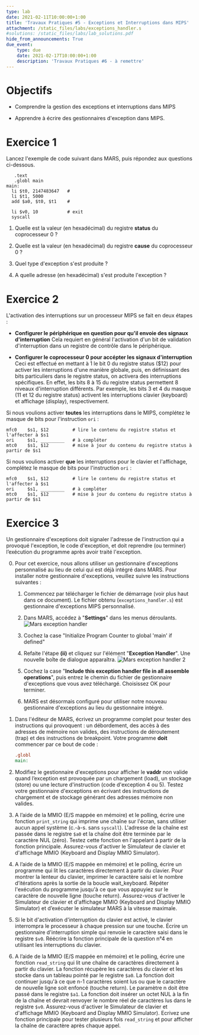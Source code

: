 ```yaml
---
type: lab
date: 2021-02-11T10:00:00+1:00
title: 'Travaux Pratiques #5 - Exceptions et Interruptions dans MIPS'
attachment: /static_files/labs/exceptions_handler.s
#solutions: /static_files/labs/lab_solutions.pdf
hide_from_announcements: True
due_event:
    type: due
    date: 2021-02-17T10:00:00+1:00
    description: 'Travaux Pratiques #6 - à remettre'
---
```


# Objectifs

- Comprendre la gestion des exceptions et interruptions dans MIPS

- Apprendre à écrire des gestionnaires d'exception dans MIPS.

# Exercice 1

Lancez l'exemple de code suivant dans MARS, puis répondez aux questions ci-dessous.

```
   .text
   .globl main  
main:
  li $t0, 2147483647   #
  li $t1, 5000
  add $a0, $t0, $t1    #

  li $v0, 10           # exit
  syscall

```
  1. Quelle est la valeur (en hexadécimal) du registre **status** du coprocesseur 0 ?

  2. Quelle est la valeur (en hexadécimal) du registre **cause** du coprocesseur 0 ?

  3. Quel type d'exception s'est produite ?

  4. A quelle adresse (en hexadécimal) s'est produite l'exception ?

# Exercice 2

L'activation des interruptions sur un processeur MIPS se fait en deux étapes :

   - **Configurer le périphérique en question pour qu'il envoie des signaux d'interruption**
     Cela requiert en général l'activation d'un bit de validation d'interruption dans un registre de contrôle dans le périphérique.

   - **Configurer le coprocesseur 0 pour accépter les signaux d'interruption**
     Ceci est effectué en mettant à 1 le bit 0 du registre status ($12) pour activer les interruptions d'une manière globale, puis, en définissant des bits particuliers dans le registre status, on activera des interruptions spécifiques. En effet, les bits 8 à 15 du registre status permettent 8 niveaux d'interruption différents. Par exemple, les bits 3 et 4 du masque (11 et 12 du registre status) activent les interruptions clavier (keyboard) et affichage (display), respectivement.

Si nous voulions activer **toutes** les interruptions dans le MIPS, complétez le masque de bits pour l'instruction `ori` :

   ```
   mfc0    $s1, $12         # lire le contenu du registre status et l'affecter à $s1
   ori     $s1, _________   # à compléter
   mtc0    $s1, $12         # mise à jour du contenu du registre status à partir de $s1
   ```

Si nous voulions activer **que** les interruptions pour le clavier et l'affichage, complétez le masque de bits pour l'instruction `ori` :

   ```
   mfc0    $s1, $12         # lire le contenu du registre status et l'affecter à $s1
   ori     $s1, _________   # à compléter
   mtc0    $s1, $12         # mise à jour du contenu du registre status à partir de $s1
   ```

# Exercice 3

Un gestionnaire d'exceptions doit signaler l'adresse de l'instruction qui a provoqué l'exception, le code d'exception, et doit reprendre (ou terminer) l’exécution du programme après avoir traité l'exception.

0. Pour cet exercice, nous allons utiliser un gestionnaire d'exceptions personnalisé au lieu de celui qui est déjà intégré dans MARS. Pour installer notre gestionnaire d'exceptions, veuillez suivre les instructions suivantes :

   1. Commencez par télécharger le fichier de démarrage (voir plus haut dans ce document). Le fichier obtenu (`exceptions_handler.s`) est gestionnaire d'exceptions MIPS personnalisé.

   2. Dans MARS, accédez à "**Settings**" dans les menus déroulants.  
      ![Mars exception handler]({{site.baseurl}}/static_files/images/mars_exception_handler.png)

   3. Cochez la case "Initialize Program Counter to global 'main' if defined"

   4. Refaite l'étape **(ii)** et cliquez sur l'élément "**Exception Handler**". Une nouvelle boîte de dialogue apparaîtra.
      ![Mars exception handler 2]({{site.baseurl}}/static_files/images/mars_ehandler2.png)

   5. Cochez la case "**Include this exception handler file in all assemble operations**", puis entrez le chemin du fichier de gestionnaire d'exceptions que vous avez téléchargé. Choisissez OK pour terminer.

   6. MARS est désormais configuré pour utiliser notre nouveau gestionnaire d'exceptions au lieu du gestionnaire intégré.

1. Dans l'éditeur de MARS, écrivez un programme complet pour tester des instructions qui provoquent : un débordement, des accès à des adresses de mémoire non valides, des instructions de déroutement (trap) et des instructions de breakpoint. Votre programme **doit** commencer par ce bout de code :

   ```mips
   .globl
   main:
   ```
2. Modifiez le gestionnaire d'exceptions pour afficher le **vaddr** non valide quand l’exception est provoquée par un chargement (load), un stockage (store) ou une lecture d'instruction (code d'exception 4 ou 5). Testez votre gestionnaire d'exceptions en écrivant des instructions de chargement et de stockage générant des adresses mémoire non valides.

3. A l’aide de la MMIO (E/S mappée en mémoire) et le polling, écrire une fonction `print_string` qui imprime une chaîne sur l'écran, sans utiliser aucun appel système (c.-à-s. sans `syscall`). L'adresse de la chaîne est passée dans le registre `$a0` et la chaîne doit être terminée par le caractère NUL (zéro). Testez cette fonction en l'appelant à partir de la fonction principale. Assurez-vous d'activer le Simulateur de clavier et d'affichage MMIO (Keyboard and Display MMIO Simulator).

4. A l’aide de la MMIO (E/S mappée en mémoire) et le polling, écrire un programme qui lit les caractères directement à partir du clavier. Pour montrer la lenteur du clavier, imprimer le caractère saisi et le nombre d’itérations après la sortie de la boucle wait_keyboard. Répéter l'exécution du programme jusqu'à ce que vous appuyiez sur le caractère de nouvelle ligne (touche return). Assurez-vous d'activer le Simulateur de clavier et d'affichage MMIO (Keyboard and Display MMIO Simulator) et d’exécuter le simulateur MARS à la vitesse maximale.

5. Si le bit d'activation d'interruption du clavier est activé, le clavier interrompra le processeur à chaque pression sur une touche. Écrire un gestionnaire d'interruption simple qui renvoie le caractère saisi dans le registre `$v0`. Réécrire la fonction principale de la question n°4 en utilisant les interruptions du clavier.

6. A l’aide de la MMIO (E/S mappée en mémoire) et le polling, écrire une fonction `read_string` qui lit une chaîne de caractères directement à partir du clavier. La fonction récupère les caractères du clavier et les stocke dans un tableau pointé par le registre `$a0`. La fonction doit continuer jusqu'à ce que n-1 caractères soient lus ou que le caractère de nouvelle ligne soit enfoncé (touche return). Le paramètre n doit être passé dans le registre `$a1`. La fonction doit insérer un octet NUL à la fin de la chaîne et devrait renvoyer le nombre réel de caractères lus dans le registre `$v0`. Assurez-vous d'activer le Simulateur de clavier et d'affichage MMIO (Keyboard and Display MMIO Simulator). Ecrivez une fonction principale pour tester plusieurs fois `read_string` et pour afficher la chaîne de caractère après chaque appel.
